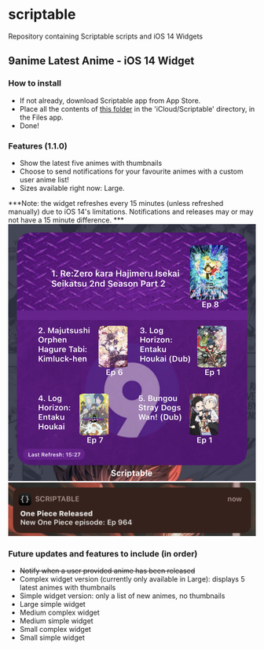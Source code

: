 # scriptable
Repository containing Scriptable scripts and iOS 14 Widgets

## 9anime Latest Anime - iOS 14 Widget
### How to install
- If not already, download Scriptable app from App Store.
- Place all the contents of [this folder](https://github.com/SkinnyDevi/scriptable/tree/main/9anime%20Latest%20Animes%20-%20Widget "9anime Widget") in the 'iCloud/Scriptable' directory, in the Files app.
- Done!

### Features (1.1.0)
- Show the latest five animes with thumbnails
- Choose to send notifications for your favourite animes with a custom user anime list!
- Sizes available right now: Large.

***Note: the widget refreshes every 15 minutes (unless refreshed manually) due to iOS 14's limitations. Notifications and releases may or may not have a 15 minute difference. ***
![alt 9animeWidget on Homescreen](https://github.com/SkinnyDevi/scriptable/blob/main/images/9animeWidget.jpg)
![alt 9animeWidget notifications](https://github.com/SkinnyDevi/scriptable/blob/main/images/notifications.jpg)

### Future updates and features to include (in order)
- ~~Notify when a user provided anime has been released~~
- Complex widget version (currently only available in Large): displays 5 latest animes with thumbnails
- Simple widget version: only a list of new animes, no thumbnails
- Large simple widget
- Medium complex widget
- Medium simple widget
- Small complex widget
- Small simple widget
